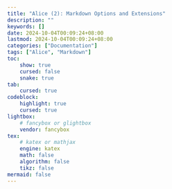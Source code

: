 ```yaml
---
title: "Alice (2): Markdown Options and Extensions"
description: ""
keywords: []
date: 2024-10-04T00:09:24+08:00
lastmod: 2024-10-04T00:09:24+08:00
categories: ["Documentation"]
tags: ["Alice", "Markdown"]
toc:
    show: true
    cursed: false
    snake: true
tab:
    cursed: true
codeblock:
    highlight: true
    cursed: true
lightbox:
    # fancybox or glightbox
    vendor: fancybox
tex:
    # katex or mathjax
    engine: katex
    math: false
    algorithm: false
    tikz: false
mermaid: false
---
```

